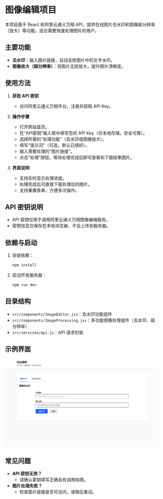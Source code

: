 # 图像编辑项目

本项目基于 React 和阿里云通义万相 API，提供在线图片去水印和图像超分辨率（放大）等功能，适合需要快速处理图片的用户。

## 主要功能

- **去水印**：输入图片链接，自动去除图片中的文字水印。
- **图像放大（超分辨率）**：将图片无损放大，提升图片清晰度。

## 使用方法

1. **获取 API 密钥**
   - 访问阿里云通义万相平台，注册并获取 API Key。

2. **操作步骤**
   - 打开网站首页。
   - 在“API密钥”输入框中填写您的 API Key（仅本地存储，安全可靠）。
   - 选择所需的“处理功能”（去水印或图像放大）。
   - 填写“提示词”（可选，默认已填好）。
   - 输入需要处理的“图片链接”。
   - 点击“处理”按钮，等待处理完成后即可查看和下载结果图片。

3. **界面说明**
   - 支持实时显示处理进度。
   - 处理完成后可直接下载处理后的图片。
   - 支持重置表单，方便多次操作。

## API 密钥说明

- API 密钥仅用于调用阿里云通义万相图像编辑服务。
- 密钥信息仅保存在本地浏览器，不会上传到服务器。

## 依赖与启动

1. 安装依赖：
   ```bash
   npm install
   ```
2. 启动开发服务器：
   ```bash
   npm run dev
   ```

## 目录结构

- `src/components/ImageEditor.jsx`：去水印功能组件
- `src/components/ImageProcessing.jsx`：多功能图像处理组件（去水印、超分辨率）
- `src/services/api.js`：API 请求封装

## 示例界面

![界面示例](public/example.jpeg)

## 常见问题

- **API 密钥无效？**
  - 请确认密钥填写正确且有调用权限。
- **图片处理失败？**
  - 检查图片链接是否可访问，或稍后重试。
